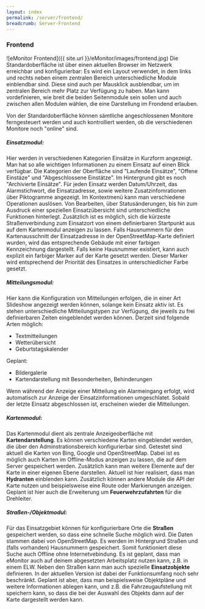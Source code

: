 ```yaml
---
layout: index
permalink: /server/frontend/
breadcrumb: Server-Frontend
---
```

### Frontend

![eMonitor Frontend]({{ site.url }}/eMonitor/images/frontend.jpg) Die Standardoberfläche ist über einen aktuellen Browser im Netzwerk erreichbar und konfigurierbar: Es wird ein Layout 
verwendet, in dem links und rechts neben einem zentralen Bereich unterschiedliche Module einblendbar sind. Diese sind 
auch per Mausklick ausblendbar, um im zentralen Bereich mehr Platz zur Verfügung zu haben. Man kann vordefinieren, wie 
breit die beiden Seitenmodule sein sollen und auch zwischen allen Modulen wählen, die eine Darstellung im Frondend 
erlauben.

Von der Standardoberfläche können sämtliche angeschlossenen Monitore ferngesteuert werden und auch kontrolliert werden, 
ob die verschiedenen Monitore noch "online" sind.

##### Einsatzmodul:

Hier werden in verschiedenen Kategorien Einsätze in Kurzform angezeigt. Man hat so alle wichtigen Informationen zu 
einem Einsatz auf einen Blick verfügbar. Die Kategorien der Oberfläche sind "Laufende Einsätze", "Offene Einstäze" und 
"Abgeschlossene Einstätze". Im Hintergrund gibt es noch "Archivierte Einsätze".
Für jeden Einsatz werden Datum/Uhrzeit, das Alarmstichwort, die Einsatzadresse, sowie weitere Zusatzinfomrationen über 
Piktogramme angezeigt. Im Kontextmenü kann man verschiedene Operationen auslösen. Von Bearbeiten, über Statusänderungen,
 bis hin zum Ausdruck einer speziellen Einsatzübersicht sind unterschiedliche Funktionen hinterlegt.
Zusätzlich ist es möglich, sich die kürzeste Straßenverbindung zum Einsatzort von einem definierbaren Startpunkt aus 
auf dem Kartenmodul anzeigen zu lassen.
Falls Hausnummern für den Kartenausschnitt der Einsatzadresse in der OpenStreetMap-Karte definiert wurden, wird das 
entsprechende Gebäude mit einer farbigen Kennzeichnung dargestellt. Falls keine Hausnummer existiert, kann auch explizit
 ein farbiger Marker auf der Karte gesetzt werden. Dieser Marker wird entsprechend der Priorität des Einsatzes in 
 unterschiedlicher Farbe gesetzt.

##### Mitteilungsmodul:

Hier kann die Konfiguration von Mitteilungen erfolgen, die in einer Art Slideshow angezeigt werden können, solange kein 
Einsatz aktiv ist. Es stehen unterschiedliche Mitteilungstypen zur Verfügung, die jeweils zu frei definierbaren Zeiten 
eingeblendet werden können. Derzeit sind folgende Arten möglich:

* Textmitteilungen
* Wetterübersicht
* Geburtstagskalender

Geplant:
* Bildergalerie
* Kartendarstellung mit Besonderheiten, Behinderungen

Wenn während der Anzeige einer Mitteilung ein Alarmeingang erfolgt, wird automatisch zur Anzeige der 
Einsatzinformationen umgeschlatet. Sobald der letzte Einsatz abgeschlossen ist, erscheinen wieder die Mitteilungen.

##### Kartenmodul:

Das Kartenmodul dient als zentrale Anzeigeoberfläche mit **Kartendarstellung**. Es können verschiedene Karten eingeblendet 
werden, die über den Adminstrationsbereich konfigurierbar sind. Getestet sind aktuell die Karten von Bing, Google und 
OpenStreetMap. Dabei ist es möglich auch Karten im Offline-Modus anzeigen zu lassen, die auf dem Server gespeichert 
werden.
Zusätzlich kann man weitere Elemente auf der Karte in einer eigenen Ebene darstellen. Aktuell ist hier realisiert, dass 
man **Hydranten** einblenden kann.
Zusätzlich können andere Module die API der Karte nutzen und beispielsweise eine Route oder Markierungen anzeigen. 
Geplant ist hier auch die Erweiterung um **Feuerwehrzufahrten** für die Drehleiter.

##### Straßen-/Objektmodul:

Für das Einsatzgebiet können für konfigurierbare Orte die **Straßen** gespeichert werden, so dass eine schnelle Suche 
möglich wird. Die Daten stammen dabei von OpenStreetMap. Es werden im Hintergrund Straßen und (falls vorhanden) 
Hausnummern gespeichert. Somit funktioniert diese Suche auch Offline ohne Internetvebindung. Es ist geplant, dass man 
eMonitor auch auf deinem abgesetzten Arbeitsplatz nutzen kann, z.B. in einem ELW.
Neben den Straßen kann man auch spezielle **Einsatzobjekte** definieren. In der aktuellen Version ist dabei der 
Funktionsumfang noch sehr beschränkt. Geplant ist aber, dass man beispielsweise Objektpläne und weitere Informationen 
ablegen kann, und z.B. die Fahrzeugaufstellung mit speichern kann, so dass die bei der Auswahl des Objekts dann auf der 
Karte dargestellt werden kann.
